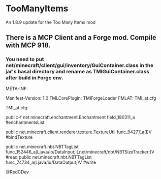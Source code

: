 # TooManyItems
An 1.8.9 update for the Too Many Items mod
## There is a MCP Client and a Forge mod. Compile with MCP 918.

### You need to put net/minecraft/client/gui/inventory/GuiContainer.class in the jar's basal directory and rename as TMIGuiContainer.class after build in Forge env. 

META-INF:

Manifest-Version: 1.0
FMLCorePlugin: TMIForgeLoader
FMLAT: TMI_at.cfg

TMI_at.cfg:

public-f net.minecraft.enchantment.Enchantment field_180311_a #enchantmentsList

public net.minecraft.client.renderer.texture.TextureUtil func_94277_a(I)V #bindTexture

public net.minecraft.nbt.NBTTagList func_152446_a(Ljava/io/DataInput;ILnet/minecraft/nbt/NBTSizeTracker;)V #read
public net.minecraft.nbt.NBTTagList func_74734_a(Ljava/io/DataOutput;)V #write


 @RedCDev
